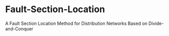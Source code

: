 # Fault-Section-Location
A Fault Section Location Method for Distribution Networks Based on Divide-and-Conquer
